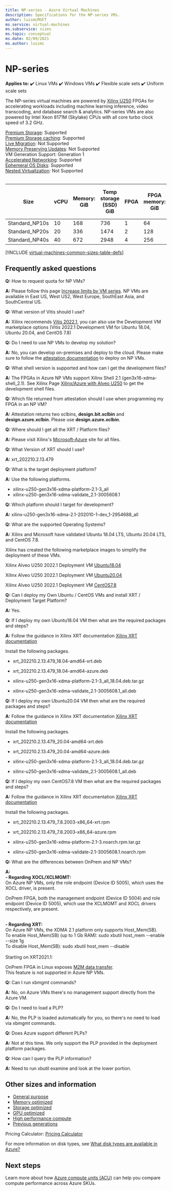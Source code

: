 ```yaml
---
title: NP-series - Azure Virtual Machines
description: Specifications for the NP-series VMs.
author: luismcMSFT
ms.service: virtual-machines
ms.subservice: sizes
ms.topic: conceptual
ms.date: 02/09/2021
ms.author: luismc
---
```


# NP-series 

**Applies to:** :heavy_check_mark: Linux VMs :heavy_check_mark: Windows VMs :heavy_check_mark: Flexible scale sets :heavy_check_mark: Uniform scale sets

The NP-series virtual machines are powered by [Xilinx U250](https://www.xilinx.com/products/boards-and-kits/alveo/u250.html) FPGAs for accelerating workloads including machine learning inference, video transcoding, and database search & analytics. NP-series VMs are also powered by Intel Xeon 8171M (Skylake) CPUs with all core turbo clock speed of 3.2 GHz.

[Premium Storage](premium-storage-performance.md): Supported<br>
[Premium Storage caching](premium-storage-performance.md): Supported<br>
[Live Migration](maintenance-and-updates.md): Not Supported<br>
[Memory Preserving Updates](maintenance-and-updates.md): Not Supported<br>
VM Generation Support: Generation 1<br>
[Accelerated Networking](../virtual-network/create-vm-accelerated-networking-cli.md): Supported<br>
[Ephemeral OS Disks](ephemeral-os-disks.md): Supported<br>
[Nested Virtualization](/virtualization/hyper-v-on-windows/user-guide/nested-virtualization): Not Supported <br>
<br>

| Size | vCPU | Memory: GiB | Temp storage (SSD) GiB | FPGA | FPGA memory: GiB | Max data disks | Max NICs/ Expected network bandwidth (Mbps) | 
|---|---|---|---|---|---|---|---|
| Standard_NP10s | 10 | 168 | 736  | 1 | 64  | 8 | 1 / 7500 | 
| Standard_NP20s | 20 | 336 | 1474 | 2 | 128 | 16 | 2 / 15000 | 
| Standard_NP40s | 40 | 672 | 2948 | 4 | 256 | 32 | 4 / 30000 | 



[!INCLUDE [virtual-machines-common-sizes-table-defs](../../includes/virtual-machines-common-sizes-table-defs.md)]


##  Frequently asked questions

**Q:** How to request quota for NP VMs?

**A:** Please follow this page [Increase limits by VM series](../azure-portal/supportability/per-vm-quota-requests.md). NP VMs are available in East US, West US2, West Europe, SouthEast Asia, and SouthCentral US.

**Q:** What version of Vitis should I use? 

**A:** Xilinx recommends [Vitis 2022.1](https://www.xilinx.com/products/design-tools/vitis/vitis-platform.html), you can also use the Development VM marketplace options (Vitis 2022.1 Development VM for Ubuntu 18.04, Ubuntu 20.04, and CentOS 7.8)

**Q:** Do I need to use NP VMs to develop my solution? 

**A:** No, you can develop on-premises and deploy to the cloud. Please make sure to follow the [attestation documentation](./field-programmable-gate-arrays-attestation.md) to deploy on NP VMs. 

**Q:** What shell version is supported and how can I get the development files?

**A:** The FPGAs in Azure NP VMs support Xilinx Shell 2.1 (gen3x16-xdma-shell_2.1). See Xilinx Page [Xilinx/Azure with Alveo U250](https://www.xilinx.com/microsoft-azure.htm) to get the development shell files.

**Q:** Which file returned from attestation should I use when programming my FPGA in an NP VM?

**A:** Attestation returns two xclbins, **design.bit.xclbin** and **design.azure.xclbin**. Please use **design.azure.xclbin**.

**Q:** Where should I get all the XRT / Platform files?

**A:** Please visit Xilinx's [Microsoft-Azure](https://www.xilinx.com/microsoft-azure.html) site for all files.

**Q:** What Version of XRT should I use?

**A:** xrt_202210.2.13.479 

**Q:** What is the target deployment platform?

**A:** Use the following platforms.
- xilinx-u250-gen3x16-xdma-platform-2.1-3_all
- xilinx-u250-gen3x16-xdma-validate_2.1-3005608.1 

**Q:** Which platform should I target for development?

**A:** xilinx-u250-gen3x16-xdma-2.1-202010-1-dev_1-2954688_all 

**Q:** What are the supported Operating Systems? 

**A:** Xilinx and Microsoft have validated Ubuntu 18.04 LTS, Ubuntu 20.04 LTS, and CentOS 7.8.

 Xilinx has created the following marketplace images to simplify the deployment of these VMs. 

Xilinx Alveo U250 2022.1 Deployment VM [Ubuntu18.04](https://portal.azure.com/#create/xilinx.vitis2022_1_ubuntu1804_development_imagevitis2022_1_ubuntu1804)

Xilinx Alveo U250 2022.1 Deployment VM [Ubuntu20.04](https://portal.azure.com/#create/xilinx.vitis2022_1_ubuntu2004_development_imagevitis2022_1_ubuntu2004)

Xilinx Alveo U250 2022.1 Deployment VM [CentOS7.8](https://portal.azure.com/#create/xilinx.vitis2022_1_centos78_development_imagevitis2022_1_centos78)

**Q:** Can I deploy my Own Ubuntu / CentOS VMs and install XRT / Deployment Target Platform? 

**A:** Yes.

**Q:** If I deploy my own Ubuntu18.04 VM then what are the required packages and steps?

**A:** Follow the guidance in Xilinx XRT documentation [Xilinx XRT documentation](https://docs.xilinx.com/r/en-US/ug1451-xrt-release-notes/XRT-Operating-System-Support)
       
Install the following packages.
- xrt_202210.2.13.479_18.04-amd64-xrt.deb

- xrt_202210.2.13.479_18.04-amd64-azure.deb
       
- xilinx-u250-gen3x16-xdma-platform-2.1-3_all_18.04.deb.tar.gz
       
- xilinx-u250-gen3x16-xdma-validate_2.1-3005608.1_all.deb  

**Q:** If I deploy my own Ubuntu20.04 VM then what are the required packages and steps?

**A:** Follow the guidance in Xilinx XRT documentation [Xilinx XRT documentation](https://docs.xilinx.com/r/en-US/ug1451-xrt-release-notes/XRT-Operating-System-Support)
       
Install the following packages.
- xrt_202210.2.13.479_20.04-amd64-xrt.deb
       
- xrt_202210.2.13.479_20.04-amd64-azure.deb
       
- xilinx-u250-gen3x16-xdma-platform-2.1-3_all_18.04.deb.tar.gz
       
- xilinx-u250-gen3x16-xdma-validate_2.1-3005608.1_all.deb  


**Q:** If I deploy my own CentOS7.8 VM then what are the required packages and steps?

**A:** Follow the guidance in Xilinx XRT documentation [Xilinx XRT documentation](https://docs.xilinx.com/r/en-US/ug1451-xrt-release-notes/XRT-Operating-System-Support)

 Install the following packages.
   
 - xrt_202210.2.13.479_7.8.2003-x86_64-xrt.rpm
      
 - xrt_202210.2.13.479_7.8.2003-x86_64-azure.rpm
     
 - xilinx-u250-gen3x16-xdma-platform-2.1-3.noarch.rpm.tar.gz 
      
 - xilinx-u250-gen3x16-xdma-validate-2.1-3005608.1.noarch.rpm  

**Q:** What are the differences between OnPrem and NP VMs?

**A:** 
<br>
<b>- Regarding XOCL/XCLMGMT: </b>
<br>
On Azure NP VMs, only the role endpoint (Device ID 5005), which uses the XOCL driver, is present.

OnPrem FPGA, both the management endpoint (Device ID 5004) and role endpoint (Device ID 5005), which use the XCLMGMT and XOCL drivers respectively, are present.

<br>
<b>- Regarding XRT: </b>
<br>
On Azure NP VMs, the XDMA 2.1 platform only supports Host_Mem(SB). 
<br>
To enable Host_Mem(SB) (up to 1 Gb RAM):  sudo xbutil host_mem --enable --size 1g 
<br>
To disable Host_Mem(SB): sudo xbutil host_mem --disable 
<br>

<br>
Starting on XRT2021.1:

OnPrem FPGA in Linux exposes
[M2M data transfer](https://xilinx.github.io/XRT/master/html/m2m.html).
<br>
This feature is not supported in Azure NP VMs.
 
**Q:** Can I run xbmgmt commands? 

**A:** No, on Azure VMs there's no management support directly from the Azure VM. 

 **Q:** Do I need to load a PLP? 

**A:** No, the PLP is loaded automatically for you, so there's no need to load via xbmgmt commands. 

 
**Q:** Does Azure support different PLPs? 

**A:** Not at this time. We only support the PLP provided in the deployment platform packages. 

**Q:** How can I query the PLP information? 

**A:** Need to run xbutil examine and look at the lower portion. 



## Other sizes and information

- [General purpose](sizes-general.md)
- [Memory optimized](sizes-memory.md)
- [Storage optimized](sizes-storage.md)
- [GPU optimized](sizes-gpu.md)
- [High performance compute](sizes-hpc.md)
- [Previous generations](sizes-previous-gen.md)

Pricing Calculator: [Pricing Calculator](https://azure.microsoft.com/pricing/calculator/)

For more information on disk types, see [What disk types are available in Azure?](disks-types.md)

## Next steps

Learn more about how [Azure compute units (ACU)](acu.md) can help you compare compute performance across Azure SKUs.
